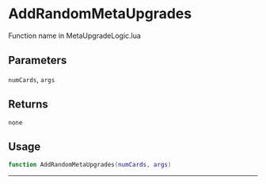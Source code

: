 # AddRandomMetaUpgrades
Function name in MetaUpgradeLogic.lua
## Parameters
`numCards`, `args`
## Returns
`none`
## Usage
```lua
function AddRandomMetaUpgrades(numCards, args)
```
---
